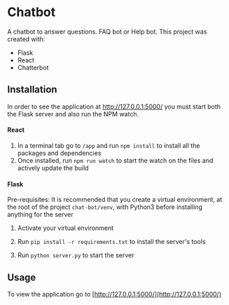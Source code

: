 # Chatbot

A chatbot to answer questions. FAQ bot or Help bot. This project was created with:

* Flask
* React
* Chatterbot

## Installation

In order to see the application at http://127.0.0.1:5000/ you must start both the Flask server and also run the NPM watch.

#### React

1. In a terminal tab go to `/app` and run `npm install` to install all the packages and dependencies
2. Once installed, run `npm run watch` to start the watch on the files and actively update the build

#### Flask

Pre-requisites: It is recommended that you create a virtual environment, at the root of the project `chat-bot/venv`, with Python3 before installing anything for the server

1. Activate your virtual environment

2. Run `pip install -r requirements.txt` to install the server's tools
3. Run `python server.py` to start the server


## Usage

To view the application go to [http://127.0.0.1:5000/](http://127.0.0.1:5000/)
